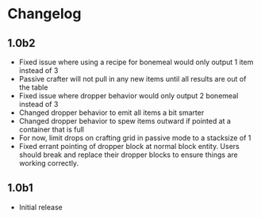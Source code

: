 # Changelog

## 1.0b2
- Fixed issue where using a recipe for bonemeal would only output 1 item instead of 3
- Passive crafter will not pull in any new items until all results are out of the table
- Fixed issue where dropper behavior would only output 2 bonemeal instead of 3
- Changed dropper behavior to emit all items a bit smarter
- Changed dropper behavior to spew items outward if pointed at a container that is full
- For now, limit drops on crafting grid in passive mode to a stacksize of 1
- Fixed errant pointing of dropper block at normal block entity. Users should break and replace their dropper blocks to ensure things are working correctly.

## 1.0b1
- Initial release